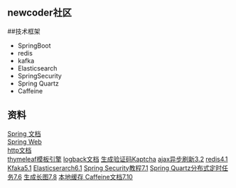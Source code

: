 ## newcoder社区

##技术框架
- SpringBoot
- redis
- kafka
- Elasticsearch
- SpringSecurity
- Spring Quartz
- Caffeine

## 资料
[Spring 文档](https://spring.io/guides)    
[Spring Web](https://spring.io/guides/gs/serving-web-content/)   
[http文档](https://developer.mozilla.org/zh-CN/)    
[thymeleaf模板引擎](https://www.thymeleaf.org/)
[logback文档](http://logback.qos.ch/manual/architecture.html)
[生成验证码Kaptcha](http://code.google.com/archive/p/kaptcha/)
[ajax异步刷新3.2](https://developer.mozilla.org/zh-CN/docs/Web/guide/AJAX)
[redis4.1](https://redis.io/commands)
[Kfaka5.1](http://kafka.apache.org/quickstart)
[Elasticserarch6.1](https://www.elastic.co/cn)
[Spring Security教程7.1](http://www.spring4all.com/)
[Spring Quartz分布式定时任务7.6](http://www.quartz-scheduler.org/)
[生成长图7.8](https://wkhtmltopdf.org/)
[本地缓存 Caffeine文档7.10](https://github.com/ben-manes/caffeine/wiki)




